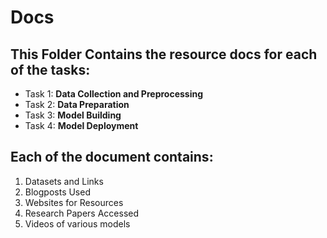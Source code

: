 # Docs
## This Folder Contains the resource docs for each of the tasks:
- Task 1: **Data Collection and Preprocessing**
- Task 2: **Data Preparation**
- Task 3: **Model Building**
- Task 4: **Model Deployment**

## Each of the document contains:
1. Datasets and Links
2. Blogposts Used
3. Websites for Resources
4. Research Papers Accessed
5. Videos of various models

